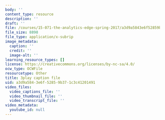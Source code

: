 ```yaml
---
body: ''
content_type: resource
description: ''
draft: ''
file: /courses/15-071-the-analytics-edge-spring-2017/a3d9a5843e6f52859b371c3c41201491_Goo1EUY-Y8M.vtt
file_size: 8898
file_type: application/x-subrip
image_metadata:
  caption: ''
  credit: ''
  image-alt: ''
learning_resource_types: []
license: https://creativecommons.org/licenses/by-nc-sa/4.0/
ocw_type: OCWFile
resourcetype: Other
title: 3play caption file
uid: a3d9a584-3e6f-5285-9b37-1c3c41201491
video_files:
  video_captions_file: ''
  video_thumbnail_file: ''
  video_transcript_file: ''
video_metadata:
  youtube_id: null
---
```

